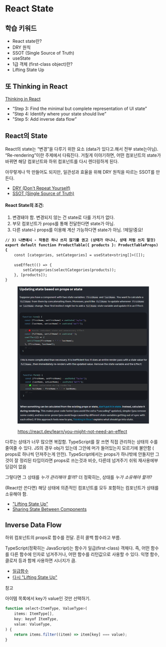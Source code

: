 # React State

## 학습 키워드

* React state란?
* DRY 원칙
* SSOT (Single Source of Truth)
* useState
* 1급 객체 (first-class object)란?
* Lifting State Up

## 또 Thinking in React

[Thinking in React](https://beta.reactjs.org/learn/thinking-in-react)

* “Step 3: Find the minimal but complete representation of UI state”
* “Step 4: Identify where your state should live”
* "Step 5: Add inverse data flow”

## React의 State

React의 state는 “변경”을 다루기 위한 요소 (data가 있다고.해서 전부 state는아님). “Re-rendering”이란 주제에서 다뤄진다. 거칠게 이야기하면, 어떤 컴포넌트의 state가 바뀌면 해당 컴포넌트와 하위 컴포넌트를 다시 렌더링하게 된다.

아무렇게나 막 만들어도 되지만, 일관성과 효율을 위해 DRY 원칙을 따르는 SSOT를 만든다.

* [DRY (Don't Repeat Yourself)](https://ko.wikipedia.org/wiki/%EC%A4%91%EB%B3%B5%EB%B0%B0%EC%A0%9C)
* [SSOT (Single Source of Truth)](https://ko.wikipedia.org/wiki/%EB%8B%A8%EC%9D%BC\_%EC%A7%84%EC%8B%A4\_%EA%B3%B5%EA%B8%89%EC%9B%90)

#### React State의 조건:

1. 변경돼야 함. 변경되지 않는 건 state로 다룰 가치가 없다.
2. 부모 컴포넌트가 props를 통해 전달한다면 state가 아님.
3. 다른 state나 props를 이용해 계산 가능하다면 state가 아님. !제일!중요!

<pre class="language-typescript"><code class="lang-typescript"><strong>// 3) 나쁜예시 - 작동은 하나 쓰지 않기를 권고 (상태가 아니니, 상태 처럼 쓰지 말것)
</strong><strong>export default function ProductTable({ products }: ProductTableProps) {
</strong>    const [categories, setCategories] = useState&#x3C;string[]>([]);

    useEffect(() => {
        setCategories(selectCategories(products));
    }, [products]);
}
</code></pre>

<figure><img src="../.gitbook/assets/image (12) (1).png" alt=""><figcaption><p><a href="https://react.dev/learn/you-might-not-need-an-effect">https://react.dev/learn/you-might-not-need-an-effect</a></p></figcaption></figure>

다루는 상태가 너무 많으면 복잡함. TypeScript를 잘 쓰면 직접 관리하는 상태의 수를 줄여줄 수 있다. JS의 경우 obj가 있는데 그안에 머가 들어있는지 모르기에 불안함 ( props로 하나씩   던져주는게 안전). TypeScript에서는 props가 하나밖에 안돌지만 그것이 잘 정리된 타입이라면 props로 쓰는것과 비슷, 다른데 넘겨주기 쉬워 재사용에부담감이 없음

그렇다면 그 상태를 _누가 관리해야 할까?_ 더 정확히는, 상태를 _누가 소유해야 할까?_

(React만 쓴다면) 해당 상태에 의존적인 컴포넌트를 모두 포함하는 컴포넌트가 상태를 소유해야 함.

* ["Lifting State Up"](https://ko.reactjs.org/docs/lifting-state-up.html)
* [Sharing State Between Components ](https://beta.reactjs.org/learn/sharing-state-between-components)

## Inverse Data Flow

하위 컴포넌트의 props로 함수를 전달. 흔히 콜백 함수라고 부름.

TypeScript(정확히는 JavaScript)는 함수가 일급(first-class) 객체다. 즉, 어떤 함수를 다른 함수에 인자로 넘겨주거나, 어떤 함수를 리턴값으로 사용할 수 있다. 익명 함수, 클로저 등과 함께 사용하면 시너지가 큼.

* [일급함수](https://developer.mozilla.org/ko/docs/Glossary/First-class\_Function)
* [다시 "Lifting State Up"](https://ko.reactjs.org/docs/lifting-state-up.html)

참고

아이템 목록에서 key가 value인 것만 선택하기.

```javascript
function select<ItemType, ValueType>(
	items: ItemType[],
	key: keyof ItemType,
	value: ValueType,
) {
	return items.filter((item) => item[key] === value);
}
```













##
